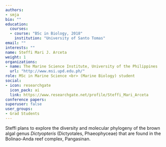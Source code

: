 ```yaml
---
authors:
- smja
bio: ""
education:
  courses:
  - course: "BSc in Biology, 2018"
    institution: "University of Santo Tomas"
email: ""
interests: ""
name: Steffi Mari J. Arceta
weight: 1
organizations:
- name: The Marine Science Institute, University of the Philippines
  url: "http://www.msi.upd.edu.ph/"
role: MSc in Marine Science <br> (Marine Biology) student 
social:
- icon: researchgate
  icon_pack: ai
  link: https://www.researchgate.net/profile/Steffi_Mari_Arceta
conference papers:
superuser: false
user_groups:
- Grad Students
---
```


Steffi plans to explore the diversity and molecular phylogeny of the brown algal genus *Dictyopteris* (Dictyotales, Phaeophyceae) that are found in the Bolinao-Anda reef complex, Pangasinan.

